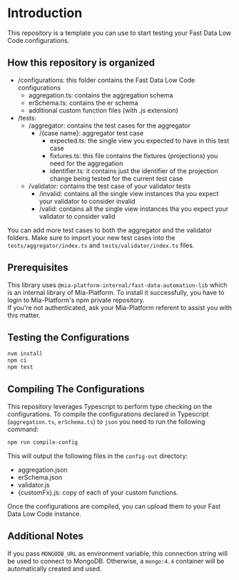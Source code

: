 # Introduction 

This repository is a template you can use to start testing your Fast Data Low Code configurations.

## How this repository is organized
 
- /configurations: this folder contains the Fast Data Low Code configurations
    - aggregation.ts: contains the aggregation schema
    - erSchema.ts: contains the er schema
    - additional custom function files (with .js extension)
- /tests:
    - /aggregator: contains the test cases for the aggregator
        - /{case name}: aggregator test case
            - expected.ts: the single view you expected to have in this test case
            - fixtures.ts: this file contains the fixtures (projections) you need for the aggregation
            - identifier.ts: it contains just the identifier of the projection change being tested for the current test case
    - /validator: contains the test case of your validator tests
      - /invalid: contains all the single view instances tha you expect your validator to consider invalid
      - /valid: contains all the single view instances tha you expect your validator to consider valid
  
You can add more test cases to both the aggregator and the validator folders. Make sure to import your new test cases into the `tests/aggregator/index.ts` and `tests/validator/index.ts` files.
      
## Prerequisites

This library uses `@mia-platform-internal/fast-data-automation-lib` which is an internal library of Mia-Platform. To install it successfully, you have to login to Mia-Platform's npm private repository.   
If you're not authenticated, ask your Mia-Platform referent to assist you with this matter.

## Testing the Configurations

```bash
nvm install
npm ci
npm test
```

## Compiling The Configurations

This repository leverages Typescript to perform type checking on the configurations. To compile the configurations declared in Typescript (`aggregation.ts`, `erSchema.ts`) to `json` you need to run the following command:

```bash
npm run compile-config
```

This will output the following files in the `config-out` directory:
- aggregation.json
- erSchema.json
- validator.js
- {customFx}.js: copy of each of your custom functions.

Once the configurations are compiled, you can upload them to your Fast Data Low Code instance.

## Additional Notes

If you pass `MONGODB_URL` as environment variable, this connection string will be used to connect to MongoDB. Otherwise, a `mongo:4.4` container will be automatically created and used.
